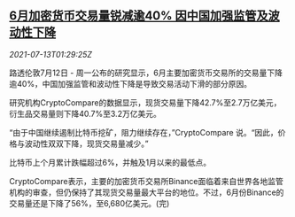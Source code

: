 <!--1626141663000-->
[6月加密货币交易量锐减逾40% 因中国加强监管及波动性下降](https://cn.reuters.com/article/transactions-cryptocurrency-0712-mon-idCNKBS2EJ02Y)
------

<div><i>2021-07-13T01:29:25Z</i></div><p>路透伦敦7月12日 - 周一公布的研究显示，6月主要加密货币交易所的交易量下降逾40%，中国加强监管和波动性下降是导致交易活动下滑的部分原因。</p><p>研究机构CryptoCompare的数据显示，现货交易量下降42.7%至2.7万亿美元，衍生品交易量则下降40.7%至3.2万亿美元。</p><p>“由于中国继续遏制比特币挖矿，阻力继续存在，”CryptoCompare 说。“因此，价格与波动性双双下降，现货交易量减少。”</p><p>比特币上个月累计跌幅超过6%，并触及1月以来的最低点。</p><p>CryptoCompare表示，主要的加密货币交易所Binance面临着来自世界各地监管机构的审查，但仍保持了其现货交易量最大平台的地位。不过，6月份Binance的交易量还是下降了56%，至6,680亿美元。(完)</p>
